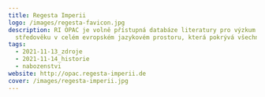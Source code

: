 ```yaml
---
title: Regesta Imperii
logo: /images/regesta-favicon.jpg
description: RI OPAC je volně přístupná databáze literatury pro výzkum
  středověku v celém evropském jazykovém prostoru, která pokrývá všechny obory.
tags:
  - 2021-11-13_zdroje
  - 2021-11-14_historie
  - nabozenstvi
website: http://opac.regesta-imperii.de
cover: /images/regesta-imperii.jpg
---
```

